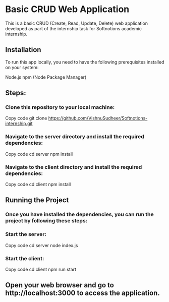 # Basic CRUD Web Application
This is a basic CRUD (Create, Read, Update, Delete) web application developed as part of the internship task for Softnotions academic internship.

## Installation
To run this app locally, you need to have the following prerequisites installed on your system:

Node.js
npm (Node Package Manager)
## Steps:
### Clone this repository to your local machine:


Copy code
git clone https://github.com/VishnuSudheer/Softnotions-internship.git
### Navigate to the server directory and install the required dependencies:


Copy code
cd server
npm install
### Navigate to the client directory and install the required dependencies:


Copy code
cd client
npm install
## Running the Project
### Once you have installed the dependencies, you can run the project by following these steps:

### Start the server:


Copy code
cd server
node index.js
### Start the client:


Copy code
cd client
npm run start
## Open your web browser and go to http://localhost:3000 to access the application.
